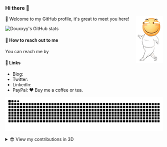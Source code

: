 
### Hi there 👋

<a href="https://github.com/sy-records"><img src="https://raw.githubusercontent.com/sy-records/staticfile/master/images/202007/huaji.gif" align="right" height="150"></a>

🎉 Welcome to my GitHub profile, it's great to meet you here!

![Douxxyy's GitHub stats](https://github-readme-stats.vercel.app/api?username=douxxyy&show_icons=true&theme=radical)


#### 💌 How to reach out to me

You can reach me by 

#### 🔗 Links

- Blog:
- Twitter: 
- LinkedIn: 
- PayPal: ❤️ Buy me a coffee or tea.

[![GitHub Snake Light](https://raw.githubusercontent.com/douxxyy/douxxyy/output/github-contribution-grid-snake.svg)](https://github.com/douxxyy)

<details>
<summary>😎 View my contributions in 3D</summary>


![](./profile-3d-contrib/profile-gitblock.svg#gh-light-mode-only)
![](./profile-3d-contrib/profile-night-rainbow.svg#gh-dark-mode-only)

</details>

<!--
( ๑ˊ•̥▵•)੭₎₎ Welcome to follow me and give me a star :)
-->

